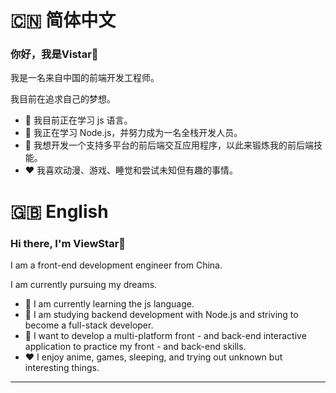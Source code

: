 # 🇨🇳 简体中文

### 你好，我是Vistar👋

我是一名来自中国的前端开发工程师。

我目前在追求自己的梦想。

- 🔭 我目前正在学习 js 语言。
- 🌱 我正在学习 Node.js，并努力成为一名全栈开发人员。
- 🤔 我想开发一个支持多平台的前后端交互应用程序，以此来锻炼我的前后端技能。
- ❤️ 我喜欢动漫、游戏、睡觉和尝试未知但有趣的事情。

# 🇬🇧 English

### Hi there, I'm ViewStar👋

I am a front-end development engineer from China. 

I am currently pursuing my dreams.

- 🔭 I am currently learning the js language.
- 🌱 I am studying backend development with Node.js and striving to become a full-stack developer.
- 🤔 I want to develop a multi-platform front - and back-end interactive application to practice my front - and back-end skills.
- ❤️ I enjoy anime, games, sleeping, and trying out unknown but interesting things.
  
---

